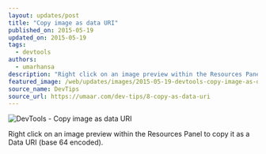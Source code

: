 ```yaml
---
layout: updates/post
title: "Copy image as data URI"
published_on: 2015-05-19
updated_on: 2015-05-19
tags:
  - devtools
authors:
  - umarhansa
description: "Right click on an image preview within the Resources Panel to copy it as a Data URI (base 64 encoded)."
featured_image: /web/updates/images/2015-05-19-devtools-copy-image-as-data-uri/copy-as-data-uri.gif
source_name: DevTips
source_url: https://umaar.com/dev-tips/8-copy-as-data-uri
---
```

<img src="/web/updates/images/2015-05-19-devtools-copy-image-as-data-uri/copy-as-data-uri.gif" alt="DevTools - Copy image as data URI">

Right click on an image preview within the Resources Panel to copy it as a Data URI (base 64 encoded).
